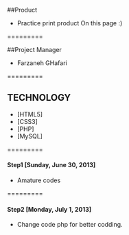 ##Product
* Practice print product On this page :)

=========

##Project Manager
* Farzaneh GHafari

=========

## TECHNOLOGY
* [HTML5]
* [CSS3]
* [PHP]
* [MySQL]

=========
#### Step1 [Sunday, June 30, 2013]
* Amature codes

=========
#### Step2 [Monday, July 1, 2013]
* Change code php for better codding.
